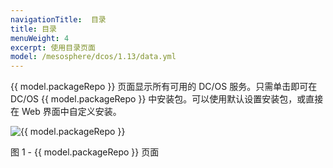 ```yaml
---
navigationTitle:  目录
title: 目录
menuWeight: 4
excerpt: 使用目录页面
model: /mesosphere/dcos/1.13/data.yml
---
```


{{ model.packageRepo }} 页面显示所有可用的 DC/OS 服务。只需单击即可在 DC/OS {{ model.packageRepo }} 中安装包。可以使用默认设置安装包，或直接在 Web 界面中自定义安装。

![{{ model.packageRepo }}](/mesosphere/dcos/cn/1.13/img/GUI-Catalog-Main_View-1_12.png)

图 1 - {{ model.packageRepo }} 页面

